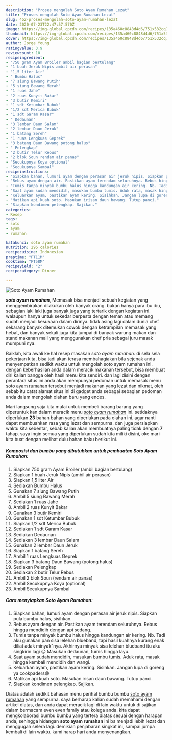 ```yaml
---
description: "Proses mengolah Soto Ayam Rumahan Lezat"
title: "Proses mengolah Soto Ayam Rumahan Lezat"
slug: 452-proses-mengolah-soto-ayam-rumahan-lezat
date: 2020-07-23T22:47:57.570Z
image: https://img-global.cpcdn.com/recipes/135a460c8848d4d6/751x532cq70/soto-ayam-rumahan-foto-resep-utama.jpg
thumbnail: https://img-global.cpcdn.com/recipes/135a460c8848d4d6/751x532cq70/soto-ayam-rumahan-foto-resep-utama.jpg
cover: https://img-global.cpcdn.com/recipes/135a460c8848d4d6/751x532cq70/soto-ayam-rumahan-foto-resep-utama.jpg
author: Jorge Young
ratingvalue: 3.9
reviewcount: 10
recipeingredient:
- "750 gram Ayam Broiler ambil bagian bertulang"
- "1 buah Jeruk Nipis ambil air perasan"
- "1,5 liter Air"
- " Bumbu Halus"
- "7 siung Bawang Putih"
- "5 siung Bawang Merah"
- "1 ruas Jahe"
- "2 ruas Kunyit Bakar"
- "3 butir Kemiri"
- "1 sdt Ketumbar Bubuk"
- "1/2 sdt Merica Bubuk"
- "1 sdt Garam Kasar"
- " Dedaunan"
- "3 lembar Daun Salam"
- "2 lembar Daun Jeruk"
- "1 batang Sereh"
- "1 ruas Lengkuas Geprek"
- "3 batang Daun Bawang potong halus"
- " Pelengkap"
- "2 butir Telur Rebus"
- "2 blok Soun rendam air panas"
- "Secukupnya Koya optional"
- "Secukupnya Sambal"
recipeinstructions:
- "Siapkan bahan, lumuri ayam dengan perasan air jeruk nipis. Siapkan pula bumbu halus, sisihkan."
- "Rebus ayam dengan air. Pastikan ayam terendam seluruhnya. Rebus hingga mendidih dengan api sedang."
- "Tumis tanpa minyak bumbu halus hingga kandungan air kering. Nb. Tadi aku gunakan pan sisa lelehan blueband, tapi hasil kuahnya kurang enak diliat adak minyak&#34;nya. Akhirnya minyak sisa lelehan blueband itu aku singkirin lagi 😔 Masukan dedaunan, tumis hingga layu."
- "Saat ayam sudah mendidih, masukan bumbu tumis. Aduk rata, masak hingga kembali mendidih dan wangi."
- "Keluarkan ayam, pastikan ayam kering. Sisihkan. Jangan lupa di goreng ya cookpaders😅"
- "Matikan api kuah soto. Masukan irisan daun bawang. Tutup panci."
- "Siapkan kondimen pelengkap. Sajikan."
categories:
- Resep
tags:
- soto
- ayam
- rumahan

katakunci: soto ayam rumahan 
nutrition: 296 calories
recipecuisine: Indonesian
preptime: "PT11M"
cooktime: "PT58M"
recipeyield: "2"
recipecategory: Dinner

---
```



![Soto Ayam Rumahan](https://img-global.cpcdn.com/recipes/135a460c8848d4d6/751x532cq70/soto-ayam-rumahan-foto-resep-utama.jpg)

<b><i>soto ayam rumahan</i></b>, Memasak bisa menjadi sebuah kegiatan yang menggembirakan dilakukan oleh banyak orang. bukan hanya para ibu ibu, sebagian laki laki juga banyak juga yang tertarik dengan kegiatan ini. walaupun hanya untuk sekedar berpesta dengan teman atau memang sudah menjadi kesukaan dalam dirinya. tidak asing lagi dalam dunia chef sekarang banyak ditemukan cowok dengan ketrampilan memasak yang hebat, dan banyak sekali juga kita jumpai di banyak warung makan dan stand makanan mall yang menggunakan chef pria sebagai juru masak mumpuni nya.



Baiklah, kita awali ke hal resep masakan <i>soto ayam rumahan</i>. di sela sela pekerjaan kita, bisa jadi akan terasa membahagiakan bila sejenak anda menyempatkan sedikit waktu untuk mengolah soto ayam rumahan ini. dengan keberhasilan anda dalam meracik makanan tersebut, bisa membuat diri kalian bangga oleh hasil menu kita sendiri. dan lagi disini dengan perantara situs ini anda akan mempunyai pedoman untuk memasak menu <u>soto ayam rumahan</u> tersebut menjadi makanan yang lezat dan nikmat, oleh sebab itu catat alamat situs ini di gadget anda sebagai sebagian pedoman anda dalam mengolah olahan baru yang endes.


Mari langsung saja kita mulai untuk membeli barang barang yang diperuntuk kan dalam meracik menu <u><i>soto ayam rumahan</i></u> ini. setidaknya diperlukan <b>23</b> bahan bahan yang diperlukan pada olahan ini. agar nanti dapat membuahkan rasa yang lezat dan sempurna. dan juga persiapkan waktu kita sebentar, sebab kalian akan membuatnya paling tidak dengan <b>7</b> tahap. saya ingin semua yang diperlukan sudah kita miliki disini, oke mari kita buat dengan melihat dulu bahan baku berikut ini.

<!--inarticleads1-->

##### Komposisi dan bumbu yang dibutuhkan untuk pembuatan Soto Ayam Rumahan:

1. Siapkan 750 gram Ayam Broiler (ambil bagian bertulang)
1. Siapkan 1 buah Jeruk Nipis (ambil air perasan)
1. Siapkan 1,5 liter Air
1. Sediakan  Bumbu Halus
1. Gunakan 7 siung Bawang Putih
1. Ambil 5 siung Bawang Merah
1. Sediakan 1 ruas Jahe
1. Ambil 2 ruas Kunyit Bakar
1. Gunakan 3 butir Kemiri
1. Gunakan 1 sdt Ketumbar Bubuk
1. Siapkan 1/2 sdt Merica Bubuk
1. Sediakan 1 sdt Garam Kasar
1. Sediakan  Dedaunan
1. Sediakan 3 lembar Daun Salam
1. Gunakan 2 lembar Daun Jeruk
1. Siapkan 1 batang Sereh
1. Ambil 1 ruas Lengkuas Geprek
1. Siapkan 3 batang Daun Bawang (potong halus)
1. Sediakan  Pelengkap
1. Sediakan 2 butir Telur Rebus
1. Ambil 2 blok Soun (rendam air panas)
1. Ambil Secukupnya Koya (optional)
1. Ambil Secukupnya Sambal




<!--inarticleads2-->

##### Cara menyiapkan Soto Ayam Rumahan:

1. Siapkan bahan, lumuri ayam dengan perasan air jeruk nipis. Siapkan pula bumbu halus, sisihkan.
1. Rebus ayam dengan air. Pastikan ayam terendam seluruhnya. Rebus hingga mendidih dengan api sedang.
1. Tumis tanpa minyak bumbu halus hingga kandungan air kering. Nb. Tadi aku gunakan pan sisa lelehan blueband, tapi hasil kuahnya kurang enak diliat adak minyak&#34;nya. Akhirnya minyak sisa lelehan blueband itu aku singkirin lagi 😔 Masukan dedaunan, tumis hingga layu.
1. Saat ayam sudah mendidih, masukan bumbu tumis. Aduk rata, masak hingga kembali mendidih dan wangi.
1. Keluarkan ayam, pastikan ayam kering. Sisihkan. Jangan lupa di goreng ya cookpaders😅
1. Matikan api kuah soto. Masukan irisan daun bawang. Tutup panci.
1. Siapkan kondimen pelengkap. Sajikan.




Diatas adalah sedikit bahasan menu perihal bumbu bumbu <u>soto ayam rumahan</u> yang sempurna. saya berharap kalian sudah memahami dengan artikel diatas, dan anda dapat meracik lagi di lain waktu untuk di sajikan dalam bermacam even even family atau kolega anda. kita dapat mengkolaborasi bumbu bumbu yang tertera diatas sesuai dengan harapan anda, sehingga hidangan <b>soto ayam rumahan</b> ini bs menjadi lebih lezat dan menggugah selera lagi. demikian penjabaran singkat ini, sampai jumpa kembali di lain waktu. kami harap hari anda menyenangkan.
